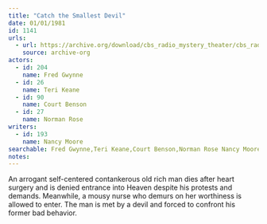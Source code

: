 ```yaml
---
title: "Catch the Smallest Devil"
date: 01/01/1981
id: 1141
urls: 
  - url: https://archive.org/download/cbs_radio_mystery_theater/cbs_radio_mystery_theater-1101-1150.zip/cbs_radio_mystery_theater-1101-1150%2Fcbsrmt_1141_catch_the_smallest_devil.mp3
    source: archive-org
actors:  
  - id: 204
    name: Fred Gwynne  
  - id: 26
    name: Teri Keane  
  - id: 90
    name: Court Benson  
  - id: 27
    name: Norman Rose
writers:  
  - id: 193
    name: Nancy Moore
searchable: Fred Gwynne,Teri Keane,Court Benson,Norman Rose Nancy Moore
notes:  
---
```

An arrogant self-centered contankerous old rich man dies after heart surgery and is denied entrance into Heaven despite his protests and demands. Meanwhile, a mousy nurse who demurs on her worthiness is allowed to enter. The man is met by a devil and forced to confront his former bad behavior.